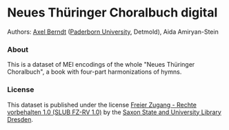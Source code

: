 # Neues Thüringer Choralbuch digital

Authors: [Axel Berndt](https://github.com/axelberndt) ([Paderborn University](https://www.uni-paderborn.de/person/55565), Detmold), Aida Amiryan-Stein

### About

This is a dataset of MEI encodings of the whole "Neues Thüringer Choralbuch", a book with four-part harmonizations of hymns.

### License

This dataset is published under the license [Freier Zugang - Rechte vorbehalten 1.0 (SLUB FZ-RV 1.0)](https://nutzungshinweis.slub-dresden.de/fz-rv/1-0) by the [Saxon State and University Library Dresden](https://www.slub-dresden.de/).
